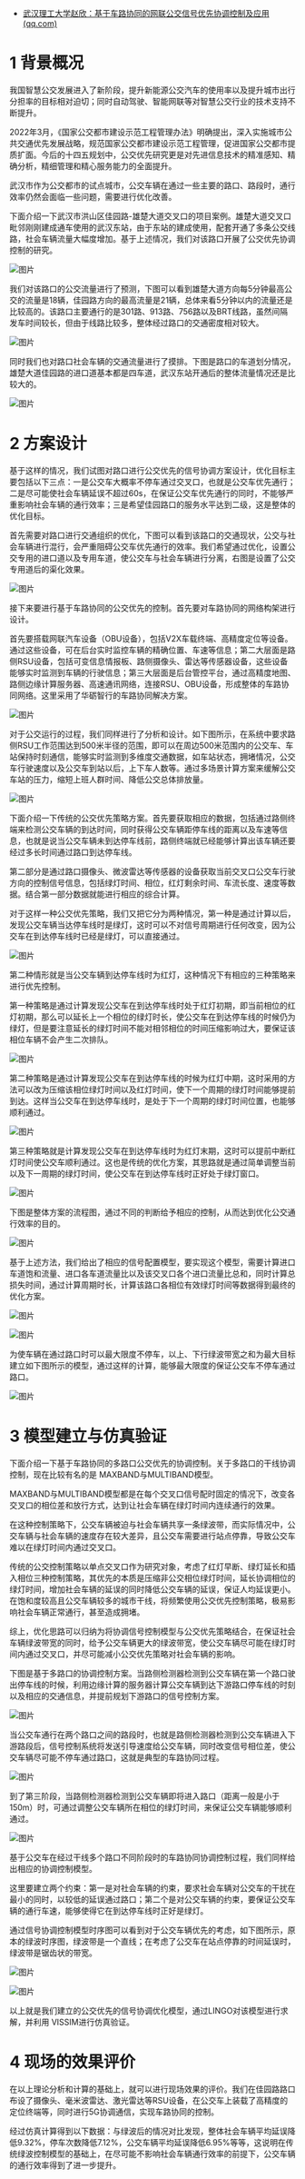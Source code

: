 - [武汉理工大学赵欣：基于车路协同的网联公交信号优先协调控制及应用 (qq.com)](https://mp.weixin.qq.com/s/g7Duta39H9teQoYi0IkpUw)

# 1 背景概况

我国智慧公交发展进入了新阶段，提升新能源公交汽车的使用率以及提升城市出行分担率的目标相对迫切；同时自动驾驶、智能网联等对智慧公交行业的技术支持不断提升。

2022年3月，《国家公交都市建设示范工程管理办法》明确提出，深入实施城市公共交通优先发展战略，规范国家公交都市建设示范工程管理，促进国家公交都市提质扩面。今后的十四五规划中，公交优先研究更是对先进信息技术的精准感知、精确分析，精细管理和精心服务能力的全面提升。

武汉市作为公交都市的试点城市，公交车辆在通过一些主要的路口、路段时，通行效率仍然会面临一些问题，需要进行优化改善。

下面介绍一下武汉市洪山区佳园路-雄楚大道交叉口的项目案例。雄楚大道交叉口毗邻刚刚建成通车使用的武汉东站，由于东站的建成使用，配套开通了多条公交线路，社会车辆流量大幅度增加。基于上述情况，我们对该路口开展了公交优先协调控制的研究。

![图片](https://mmbiz.qpic.cn/mmbiz_png/vTq1YTYrGia3eLf4b2TDphQ1OiadyUqDQGhXG3sGIS2KbgYJOqDO0Ua7r9AfL5NZq0w5PxC7GBlMVnBnBibriars6A/640?wx_fmt=png&wxfrom=5&wx_lazy=1&wx_co=1)

我们对该路口的公交流量进行了预测，下图可以看到雄楚大道方向每5分钟最高公交的流量是18辆，佳园路方向的最高流量是21辆，总体来看5分钟以内的流量还是比较高的。该路口主要通行的是301路、913路、756路以及BRT线路，虽然间隔发车时间较长，但由于线路比较多，整体经过路口的交通密度相对较大。

![图片](https://mmbiz.qpic.cn/mmbiz_png/vTq1YTYrGia3eLf4b2TDphQ1OiadyUqDQG6m9IQib5e35M2pic5xucdV5DYA5SCtxYbKGvJ29aQ31hibrRJ0Y5LzZMQ/640?wx_fmt=png&wxfrom=5&wx_lazy=1&wx_co=1)

同时我们也对路口社会车辆的交通流量进行了摸排。下图是路口的车道划分情况，雄楚大道佳园路的进口道基本都是四车道，武汉东站开通后的整体流量情况还是比较大的。

![图片](https://mmbiz.qpic.cn/mmbiz_png/vTq1YTYrGia3eLf4b2TDphQ1OiadyUqDQG9KLvjKticzx9zAWbtQyr1pqI2YdyXkVZwXk2fgqlTRzkibOsCSPetLhA/640?wx_fmt=png&wxfrom=5&wx_lazy=1&wx_co=1)

# 2 方案设计

基于这样的情况，我们试图对路口进行公交优先的信号协调方案设计，优化目标主要包括以下三点：一是公交车大概率不停车通过交叉口，也就是公交车优先通行；二是尽可能使社会车辆延误不超过60s，在保证公交车优先通行的同时，不能够严重影响社会车辆的通行效率；三是希望佳园路口的服务水平达到二级，这是整体的优化目标。

首先需要对路口进行交通组织的优化，下图可以看到该路口的交通现状，公交与社会车辆进行混行，会严重阻碍公交车优先通行的效率。我们希望通过优化，设置公交专用的进口道以及专用车道，使公交车与社会车辆进行分离，右图是设置了公交专用道后的渠化效果。

![图片](https://mmbiz.qpic.cn/mmbiz_png/vTq1YTYrGia3eLf4b2TDphQ1OiadyUqDQG9KLvjKticzx9zAWbtQyr1pqI2YdyXkVZwXk2fgqlTRzkibOsCSPetLhA/640?wx_fmt=png&wxfrom=5&wx_lazy=1&wx_co=1)

接下来要进行基于车路协同的公交优先的控制。首先要对车路协同的网络构架进行设计。

首先要搭载网联汽车设备（OBU设备），包括V2X车载终端、高精度定位等设备。通过这些设备，可在后台实时监控车辆的精确位置、车速等信息；第二大层面是路侧RSU设备，包括可变信息情报板、路侧摄像头、雷达等传感器设备，这些设备能够实时监测到车辆的行驶信息；第三大层面是后台管控平台，通过高精度地图、路侧边缘计算服务器、高速通讯网络，连接RSU、OBU设备，形成整体的车路协同网络。这里采用了华砺智行的车路协同解决方案。

![图片](https://mmbiz.qpic.cn/mmbiz_png/vTq1YTYrGia3eLf4b2TDphQ1OiadyUqDQG53R5XAO7px8Yhc28Wib5Lf26TUMTxlK0ondUOCLhk5zGL0icMVOIjJxA/640?wx_fmt=png&wxfrom=5&wx_lazy=1&wx_co=1)

对于公交运行的过程，我们同样进行了分析和设计。如下图所示，在系统中要求路侧RSU工作范围达到500米半径的范围，即可以在周边500米范围内的公交车、车站保持时刻通信，能够实时监测到多维度交通数据，如车站状态，拥堵情况，公交车行驶速度以及公交车到站以后，上下车人数等。通过多场景计算方案来缓解公交车站的压力，缩短上班人群时间、降低公交总体排放量。

![图片](https://mmbiz.qpic.cn/mmbiz_png/vTq1YTYrGia3eLf4b2TDphQ1OiadyUqDQGcyUWicc1p3WI2jz1wEEQ7eEvy4mTyaOCRg4MtlAnYN7mbiau9zpzib6ew/640?wx_fmt=png&wxfrom=5&wx_lazy=1&wx_co=1)

下面介绍一下传统的公交优先策略方案。首先要获取相应的数据，包括通过路侧终端来检测公交车辆的到达时间，同时获得公交车辆距停车线的距离以及车速等信息，也就是说当公交车辆未到达停车线前，路侧终端就已经能够计算出该车辆还要经过多长时间通过路口到达停车线。

第二部分是通过路口摄像头、微波雷达等传感器的设备获取当前交叉口公交车行驶方向的控制信号信息，包括绿灯时间、相位，红灯剩余时间、车流长度、速度等数据。结合第一部分数据就能进行相应的综合计算。

对于这样一种公交优先策略，我们又把它分为两种情况，第一种是通过计算以后，发现公交车辆当达停车线时是绿灯，这时可以不对信号周期进行任何改变，因为公交车在到达停车线时已经是绿灯，可以直接通过。

![图片](https://mmbiz.qpic.cn/mmbiz_png/vTq1YTYrGia3eLf4b2TDphQ1OiadyUqDQG1fv7ae1CDLAsqcxTl4oqnibfYYSbrNlYcfS0a5LJGH3ZgqnrAqaI4HA/640?wx_fmt=png&wxfrom=5&wx_lazy=1&wx_co=1)

第二种情形就是当公交车辆到达停车线时为红灯，这种情况下有相应的三种策略来进行优先控制。

第一种策略是通过计算发现公交车在到达停车线时处于红灯初期，即当前相位的红灯初期，那么可以延长上一个相位的绿灯时长，使公交车在到达停车线的时候仍为绿灯，但是要注意延长的绿灯时间不能对相邻相位的时间压缩影响过大，要保证该相位车辆不会产生二次排队。

![图片](https://mmbiz.qpic.cn/mmbiz_png/vTq1YTYrGia3eLf4b2TDphQ1OiadyUqDQGW3lIQ0vvfukrLibRBG5mHk13PibPqR5aI7acO54OdfJZKpvFCLEicqxbQ/640?wx_fmt=png&wxfrom=5&wx_lazy=1&wx_co=1)

第二种策略是通过计算发现公交车在到达停车线的时候为红灯中期，这时采用的方法可以改为压缩该相位绿灯时间以及红灯时间，使下一个周期的绿灯时间能够提前到达。这样当公交车在到达停车线时，是处于下一个周期的绿灯时间位置，也能够顺利通过。

![图片](https://mmbiz.qpic.cn/mmbiz_png/vTq1YTYrGia3eLf4b2TDphQ1OiadyUqDQGyGsAXY57v6RRibhcouRa3hA9e5vp3dTtNaibDCDw3ICJ1sJGBMNAH4pg/640?wx_fmt=png&wxfrom=5&wx_lazy=1&wx_co=1)

第三种策略就是计算发现公交车在到达停车线时为红灯末期，这时可以提前中断红灯时间使公交车顺利通过。这也是传统的优化方案，其思路就是通过简单调整当前以及下一周期的绿灯时间，使公交车在到达停车线时正好处于绿灯窗口。

![图片](https://mmbiz.qpic.cn/mmbiz_png/vTq1YTYrGia3eLf4b2TDphQ1OiadyUqDQGnSYrWttX148U4zJYFlQjpSPiaibvFickoJ8Jh7zpx7Y3eVOM9wFs3ppcw/640?wx_fmt=png&wxfrom=5&wx_lazy=1&wx_co=1)

下图是整体方案的流程图，通过不同的判断给予相应的控制，从而达到优化公交通行效率的目的。

![图片](https://mmbiz.qpic.cn/mmbiz_png/vTq1YTYrGia3eLf4b2TDphQ1OiadyUqDQG6VGwIiajZnHEH8ic6L5N4APzchUFrUF21btde6et8HwibUibJ4dicx5Souw/640?wx_fmt=png&wxfrom=5&wx_lazy=1&wx_co=1)

基于上述方法，我们给出了相应的信号配置模型，要实现这个模型，需要计算进口车道饱和流量、进口各车道流量比以及该交叉口各个进口流量比总和，同时计算总损失时间，通过计算周期时长，计算该路口各相位有效绿灯时间等数据得到最终的优化方案。

![图片](https://mmbiz.qpic.cn/mmbiz_png/vTq1YTYrGia3eLf4b2TDphQ1OiadyUqDQGIiaibJ0fdqSHXw1cq0bMRzcTiaty0UPA3Eo5KHEX8icrErkONMjwjtOK4g/640?wx_fmt=png&wxfrom=5&wx_lazy=1&wx_co=1)

![图片](https://mmbiz.qpic.cn/mmbiz_png/vTq1YTYrGia3eLf4b2TDphQ1OiadyUqDQGXicEWztVf7r1pYla7GROBMeChictl5nfX1T5zXv3biaKRZBCZgu7iaBE3Q/640?wx_fmt=png&wxfrom=5&wx_lazy=1&wx_co=1)

为使车辆在通过路口时可以最大限度不停车，以上、下行绿波带宽之和为最大目标建立如下图所示的模型，通过这样的计算，能够最大限度的保证公交车不停车通过路口。

![图片](https://mmbiz.qpic.cn/mmbiz_png/vTq1YTYrGia3eLf4b2TDphQ1OiadyUqDQGz4nVhW0rAW292eWev4ebxyTnwf3xzyXFwtaKiaZwdJTNwQIyM4fJiaVw/640?wx_fmt=png&wxfrom=5&wx_lazy=1&wx_co=1)

# 3 模型建立与仿真验证

下面介绍一下基于车路协同的多路口公交优先的协调控制。关于多路口的干线协调控制，现在比较有名的是 MAXBAND与MULTIBAND模型。

MAXBAND与MULTIBAND模型都是在每个交叉口信号配时固定的情况下，改变各交叉口的相位差和放行方式，达到让社会车辆在绿灯时间内连续通行的效果。

在这种控制策略下，公交车辆被迫与社会车辆共享一条绿波带，而实际情况中，公交车辆与社会车辆的速度存在较大差异，且公交车需要进行站点停靠，导致公交车难以在绿灯时间内通过交叉口。

传统的公交控制策略以单点交叉口作为研究对象，考虑了红灯早断、绿灯延长和插入相位三种控制策略，其优先的本质是压缩非公交相位绿灯时间，延长协调相位的绿灯时间，增加社会车辆的延误的同时降低公交车辆的延误，保证人均延误更小。在饱和度较高且公交车辆较多的城市干线，将频繁使用公交优先控制策略，极易影响社会车辆正常通行，甚至造成拥堵。

综上，优化思路可以归纳为将协调信号控制模型与公交优先策略结合，在保证社会车辆绿波带宽的同时，给予公交车辆更大的绿波带宽，使公交车辆尽可能在绿灯时间内通过交叉口，并尽可能减小公交优先策略对社会车辆的影响。

下图是基于多路口的协调控制方案。当路侧检测器检测到公交车辆在第一个路口驶出停车线的时候，利用边缘计算的服务器计算公交车辆到达下游路口停车线的时刻以及相应的交通信息，并提前规划下游路口的信号控制方案。

![图片](https://mmbiz.qpic.cn/mmbiz_png/vTq1YTYrGia3eLf4b2TDphQ1OiadyUqDQGtrMA0Uugiaa86XibRibjfwVRWvxkHutHJyy9za0PDoOGjV3gPFhAfLicdA/640?wx_fmt=png&wxfrom=5&wx_lazy=1&wx_co=1)

当公交车通行在两个路口之间的路段时，也就是路侧检测器检测到公交车辆进入下游路段后，信号控制系统将发送引导速度给公交车辆，同时改变信号相位差，使公交车辆尽可能不停车通过路口，这就是典型的车路协同过程。

![图片](https://mmbiz.qpic.cn/mmbiz_png/vTq1YTYrGia3eLf4b2TDphQ1OiadyUqDQGQ3q7ibRZC2sdXoTVEPbAwp6gZBoyxYgVMCDriaGDsI5Tb7L5TjFA4lqg/640?wx_fmt=png&wxfrom=5&wx_lazy=1&wx_co=1)

到了第三阶段，当路侧检测器检测到公交车辆即将进入路口（距离一般是小于150m）时，可通过调整公交车辆所在相位的绿灯时间，来保证公交车辆能够顺利通过。

![图片](https://mmbiz.qpic.cn/mmbiz_png/vTq1YTYrGia3eLf4b2TDphQ1OiadyUqDQGQ3q7ibRZC2sdXoTVEPbAwp6gZBoyxYgVMCDriaGDsI5Tb7L5TjFA4lqg/640?wx_fmt=png&wxfrom=5&wx_lazy=1&wx_co=1)

基于公交车在经过干线多个路口不同阶段时的车路协同协调控制过程，我们同样给出相应的协调控制模型。

这里要建立两个约束：第一是对社会车辆的约束，要求社会车辆对公交车的干扰在最小的同时，以较低的延误通过路口；第二个是对公交车辆的约束，要保证公交车辆的通行车速，能够使得它在到达停车线时正好是绿灯。

通过信号协调控制模型时序图可以看到对于公交车辆优先的考虑，如下图所示，原本的绿波时序图，绿波带是一个直线；在考虑了公交车在站点停靠的时间延误时，绿波带是锯齿状的带宽。

![图片](https://mmbiz.qpic.cn/mmbiz_png/vTq1YTYrGia3eLf4b2TDphQ1OiadyUqDQG2E75K2IEiafnh4b7FC8QnQJnaFj5EhzrPXCarza4dOthN70kUBG7Kfw/640?wx_fmt=png&wxfrom=5&wx_lazy=1&wx_co=1)

![图片](https://mmbiz.qpic.cn/mmbiz_png/vTq1YTYrGia3eLf4b2TDphQ1OiadyUqDQG4tW29WiaXQcicEicEkicD22AYCzIKnywN6VgHnXiaIGHFWMubkwWicNVuPNA/640?wx_fmt=png&wxfrom=5&wx_lazy=1&wx_co=1)

以上就是我们建立的公交优先的信号协调优化模型，通过LINGO对该模型进行求解，并利用 VISSIM进行仿真验证。

# 4 现场的效果评价

在以上理论分析和计算的基础上，就可以进行现场效果的评价。我们在佳园路路口布设了摄像头、毫米波雷达、激光雷达等RSU设备，在公交车上装载了高精度的定位终端等，同时进行5G协调通信，实现车路协同的控制。

经过仿真计算得到以下数据：与绿波后的情况对比发现，整体社会车辆平均延误降低9.32%，停车次数降低7.12%，公交车辆平均延误降低6.95%等等，这说明在传统绿波控制模型的基础上，在尽可能不影响社会车辆通行效率的前提下，公交车辆的通行效率得到了进一步提升。
